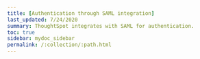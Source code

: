 ```yaml
---
title: [Authentication through SAML integration]
last_updated: 7/24/2020
summary: ThoughtSpot integrates with SAML for authentication.
toc: true
sidebar: mydoc_sidebar
permalink: /:collection/:path.html
---
```

